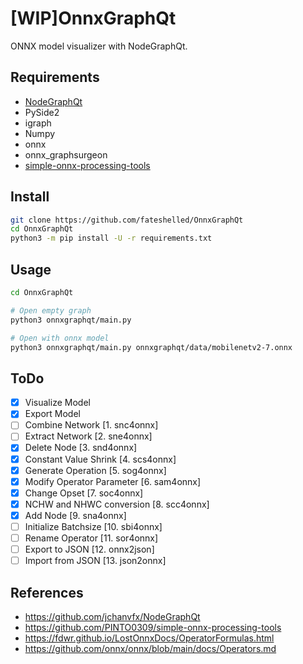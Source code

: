 # [WIP]OnnxGraphQt

ONNX model visualizer with NodeGraphQt.

## Requirements
- [NodeGraphQt](https://github.com/jchanvfx/NodeGraphQt)
- PySide2
- igraph
- Numpy
- onnx
- onnx_graphsurgeon
- [simple-onnx-processing-tools](https://github.com/PINTO0309/simple-onnx-processing-tools)


## Install
```bash
git clone https://github.com/fateshelled/OnnxGraphQt
cd OnnxGraphQt
python3 -m pip install -U -r requirements.txt
```

## Usage
```bash
cd OnnxGraphQt

# Open empty graph
python3 onnxgraphqt/main.py

# Open with onnx model
python3 onnxgraphqt/main.py onnxgraphqt/data/mobilenetv2-7.onnx

```

## ToDo
- [x] Visualize Model
- [x] Export Model
- [ ] Combine Network [1. snc4onnx]
- [ ] Extract Network [2. sne4onnx]
- [x] Delete Node [3. snd4onnx]
- [x] Constant Value Shrink [4. scs4onnx]
- [x] Generate Operation [5. sog4onnx]
- [x] Modify Operator Parameter [6. sam4onnx]
- [x] Change Opset [7. soc4onnx]
- [x] NCHW and NHWC conversion [8. scc4onnx]
- [x] Add Node [9. sna4onnx]
- [ ] Initialize Batchsize [10. sbi4onnx]
- [ ] Rename Operator [11. sor4onnx]
- [ ] Export to JSON [12. onnx2json]
- [ ] Import from JSON [13. json2onnx]

## References
- https://github.com/jchanvfx/NodeGraphQt
- https://github.com/PINTO0309/simple-onnx-processing-tools
- https://fdwr.github.io/LostOnnxDocs/OperatorFormulas.html
- https://github.com/onnx/onnx/blob/main/docs/Operators.md


